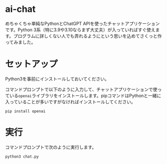 # ai-chat

めちゃくちゃ単純なPythonとChatGPT APIを使ったチャットアプリケーションです。Python 3系（特に3.9や3.10ならまず大丈夫）が入っていればすぐ使えます。プログラムに詳しくない人でも弄れるようにという思いを込めてさくっと作ってみました。

# セットアップ

Python3を事前にインストールしておいてください。

コマンドプロンプトで以下のように入力して、チャットアプリケーションで使っている`openai`ライブラリをインストールします。pipコマンドはPythonと一緒に入っていることが多いですがなければインストールしてください。

```console
pip install openai
```

# 実行

コマンドプロンプトで次のように実行します。

```console
python3 chat.py
```
